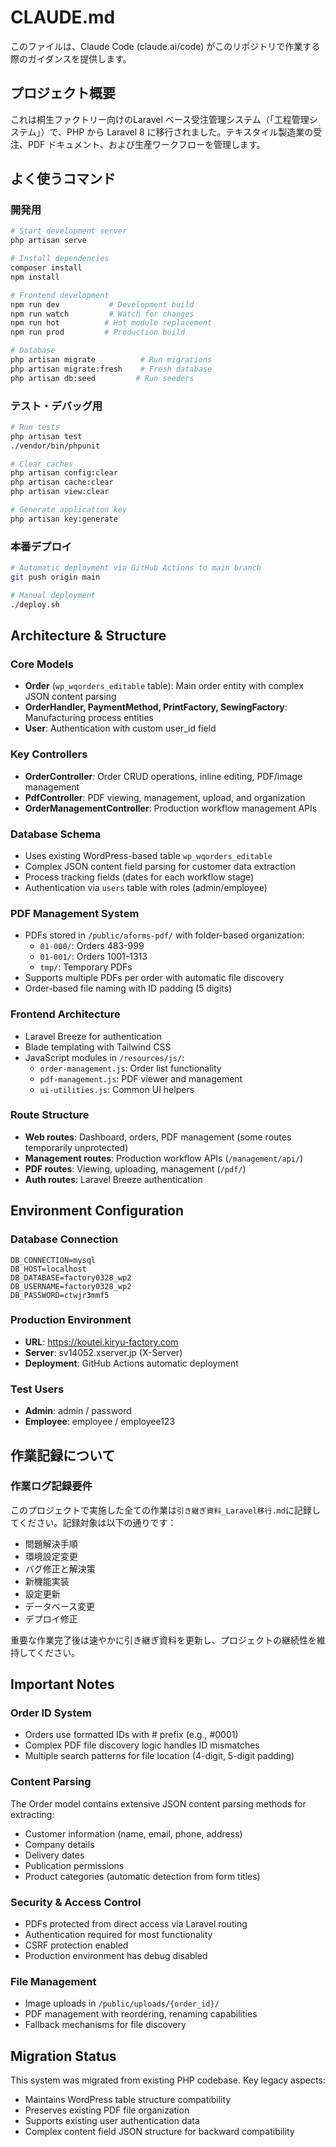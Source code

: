 # CLAUDE.md

このファイルは、Claude Code (claude.ai/code) がこのリポジトリで作業する際のガイダンスを提供します。

## プロジェクト概要
これは桐生ファクトリー向けのLaravel ベース受注管理システム（「工程管理システム」）で、PHP から Laravel 8 に移行されました。テキスタイル製造業の受注、PDF ドキュメント、および生産ワークフローを管理します。

## よく使うコマンド

### 開発用
```bash
# Start development server
php artisan serve

# Install dependencies
composer install
npm install

# Frontend development
npm run dev           # Development build
npm run watch         # Watch for changes
npm run hot          # Hot module replacement
npm run prod         # Production build

# Database
php artisan migrate          # Run migrations
php artisan migrate:fresh    # Fresh database
php artisan db:seed         # Run seeders
```

### テスト・デバッグ用
```bash
# Run tests
php artisan test
./vendor/bin/phpunit

# Clear caches
php artisan config:clear
php artisan cache:clear
php artisan view:clear

# Generate application key
php artisan key:generate
```

### 本番デプロイ
```bash
# Automatic deployment via GitHub Actions to main branch
git push origin main

# Manual deployment
./deploy.sh
```

## Architecture & Structure

### Core Models
- **Order** (`wp_wqorders_editable` table): Main order entity with complex JSON content parsing
- **OrderHandler, PaymentMethod, PrintFactory, SewingFactory**: Manufacturing process entities
- **User**: Authentication with custom user_id field

### Key Controllers
- **OrderController**: Order CRUD operations, inline editing, PDF/image management
- **PdfController**: PDF viewing, management, upload, and organization
- **OrderManagementController**: Production workflow management APIs

### Database Schema
- Uses existing WordPress-based table `wp_wqorders_editable` 
- Complex JSON content field parsing for customer data extraction
- Process tracking fields (dates for each workflow stage)
- Authentication via `users` table with roles (admin/employee)

### PDF Management System
- PDFs stored in `/public/aforms-pdf/` with folder-based organization:
  - `01-000/`: Orders 483-999
  - `01-001/`: Orders 1001-1313
  - `tmp/`: Temporary PDFs
- Supports multiple PDFs per order with automatic file discovery
- Order-based file naming with ID padding (5 digits)

### Frontend Architecture
- Laravel Breeze for authentication
- Blade templating with Tailwind CSS
- JavaScript modules in `/resources/js/`:
  - `order-management.js`: Order list functionality
  - `pdf-management.js`: PDF viewer and management
  - `ui-utilities.js`: Common UI helpers

### Route Structure
- **Web routes**: Dashboard, orders, PDF management (some routes temporarily unprotected)
- **Management routes**: Production workflow APIs (`/management/api/`)
- **PDF routes**: Viewing, uploading, management (`/pdf/`)
- **Auth routes**: Laravel Breeze authentication

## Environment Configuration

### Database Connection
```env
DB_CONNECTION=mysql
DB_HOST=localhost
DB_DATABASE=factory0328_wp2
DB_USERNAME=factory0328_wp2
DB_PASSWORD=ctwjr3mmf5
```

### Production Environment
- **URL**: https://koutei.kiryu-factory.com
- **Server**: sv14052.xserver.jp (X-Server)
- **Deployment**: GitHub Actions automatic deployment

### Test Users
- **Admin**: admin / password
- **Employee**: employee / employee123

## 作業記録について

### 作業ログ記録要件
このプロジェクトで実施した全ての作業は`引き継ぎ資料_Laravel移行.md`に記録してください。記録対象は以下の通りです：
- 問題解決手順
- 環境設定変更
- バグ修正と解決策
- 新機能実装
- 設定更新
- データベース変更
- デプロイ修正

重要な作業完了後は速やかに引き継ぎ資料を更新し、プロジェクトの継続性を維持してください。

## Important Notes

### Order ID System
- Orders use formatted IDs with # prefix (e.g., #0001)
- Complex PDF file discovery logic handles ID mismatches
- Multiple search patterns for file location (4-digit, 5-digit padding)

### Content Parsing
The Order model contains extensive JSON content parsing methods for extracting:
- Customer information (name, email, phone, address)
- Company details
- Delivery dates
- Publication permissions
- Product categories (automatic detection from form titles)

### Security & Access Control
- PDFs protected from direct access via Laravel routing
- Authentication required for most functionality
- CSRF protection enabled
- Production environment has debug disabled

### File Management
- Image uploads in `/public/uploads/{order_id}/`
- PDF management with reordering, renaming capabilities
- Fallback mechanisms for file discovery

## Migration Status
This system was migrated from existing PHP codebase. Key legacy aspects:
- Maintains WordPress table structure compatibility
- Preserves existing PDF file organization
- Supports existing user authentication data
- Complex content field JSON structure for backward compatibility